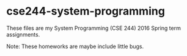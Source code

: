 # cse244-system-programming
These files are my System Programming (CSE 244) 2016 Spring term assignments.

Note: These homeworks are maybe include little bugs.
